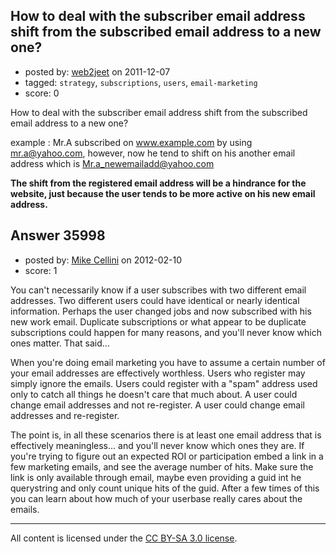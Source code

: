## How to deal with the subscriber email address shift from the subscribed email address to a new one?

- posted by: [web2jeet](https://stackexchange.com/users/-1/13186-web2jeet) on 2011-12-07
- tagged: `strategy`, `subscriptions`, `users`, `email-marketing`
- score: 0

How to deal with the subscriber email address  shift from the subscribed email address to a new one?


example :  Mr.A subscribed on www.example.com by using mr.a@yahoo.com, however, now he tend to shift on his another email address which is Mr.a_newemailadd@yahoo.com

**The shift from the registered email address will be a hindrance for the website, just because the user tends to be more active on his new email address.** 


## Answer 35998

- posted by: [Mike Cellini](https://stackexchange.com/users/-1/12503-mike-cellini) on 2012-02-10
- score: 1

You can't necessarily know if a user subscribes with two different email addresses. Two different users could have identical or nearly identical information. Perhaps the user changed jobs and now subscribed with his new work email. Duplicate subscriptions or what appear to be duplicate subscriptions could happen for many reasons, and you'll never know which ones matter. That said...

When you're doing email marketing you have to assume a certain number of your email addresses are effectively worthless. Users who register may simply ignore the emails. Users could register with a "spam" address used only to catch all things he doesn't care that much about.  A user could change email addresses and not re-register. A user could change email addresses and re-register.

The point is, in all these scenarios there is at least one email address that is effectively meaningless... and you'll never know which ones they are. If you're trying to figure out an expected ROI or participation embed a link in a few marketing emails, and see the average number of hits. Make sure the link is only available through email, maybe even providing a guid int he querystring and only count unique hits of the guid. After a few times of this you can learn about how much of your userbase really cares about the emails.





---

All content is licensed under the [CC BY-SA 3.0 license](https://creativecommons.org/licenses/by-sa/3.0/).
